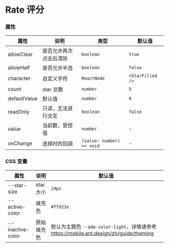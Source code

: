 # Rate 评分

<code src="./demos/demo1.tsx"></code>

### 属性

| 属性         | 说明                   | 类型                      | 默认值           |
| ------------ | ---------------------- | ------------------------- | ---------------- |
| allowClear   | 是否允许再次点击后清除 | `boolean`                 | `true`           |
| allowHalf    | 是否允许半选           | `boolean`                 | `false`          |
| character    | 自定义字符             | `ReactNode`               | `<StarFilled />` |
| count        | star 总数              | `number`                  | `5`              |
| defaultValue | 默认值                 | `number`                  | `0`              |
| readOnly     | 只读，无法进行交互     | `boolean`                 | `false`          |
| value        | 当前数，受控值         | `number`                  | -                |
| onChange     | 选择时的回调           | `(value: number) => void` | -                |

### CSS 变量

| 属性             | 说明       | 默认值                                                                                  |
| ---------------- | ---------- | --------------------------------------------------------------------------------------- |
| --star-size      | star 大小  | `24px`                                                                                  |
| --active-color   | 填充色     | `#ffd21e`                                                                               |
| --inactive-color | 原始填充色 | 默认为主题色 `--adm-color-light`，详情请参考 https://mobile.ant.design/zh/guide/theming |
